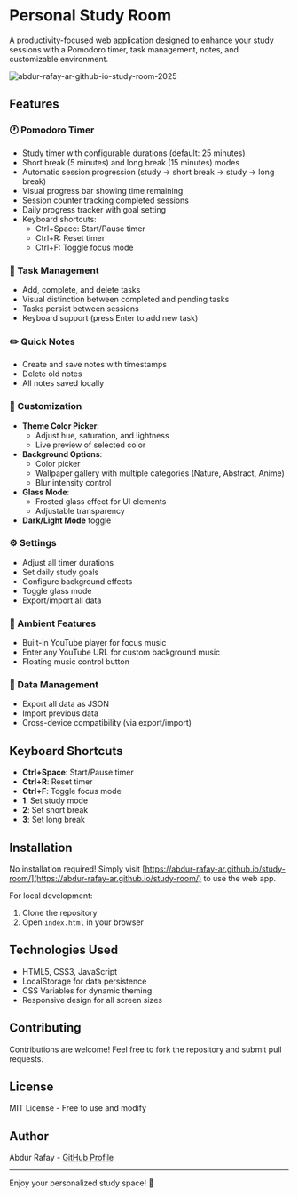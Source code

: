 # Personal Study Room

A productivity-focused web application designed to enhance your study sessions with a Pomodoro timer, task management, notes, and customizable environment.


![abdur-rafay-ar-github-io-study-room-2025](https://github.com/user-attachments/assets/2ceced3f-8a72-4950-8d24-c9033833dff0)


## Features

### 🕐 Pomodoro Timer
- Study timer with configurable durations (default: 25 minutes)
- Short break (5 minutes) and long break (15 minutes) modes
- Automatic session progression (study → short break → study → long break)
- Visual progress bar showing time remaining
- Session counter tracking completed sessions
- Daily progress tracker with goal setting
- Keyboard shortcuts:
  - Ctrl+Space: Start/Pause timer
  - Ctrl+R: Reset timer
  - Ctrl+F: Toggle focus mode

### 📝 Task Management
- Add, complete, and delete tasks
- Visual distinction between completed and pending tasks
- Tasks persist between sessions
- Keyboard support (press Enter to add new task)

### ✏️ Quick Notes
- Create and save notes with timestamps
- Delete old notes
- All notes saved locally

### 🎨 Customization
- **Theme Color Picker**:
  - Adjust hue, saturation, and lightness
  - Live preview of selected color
- **Background Options**:
  - Color picker
  - Wallpaper gallery with multiple categories (Nature, Abstract, Anime)
  - Blur intensity control
- **Glass Mode**:
  - Frosted glass effect for UI elements
  - Adjustable transparency
- **Dark/Light Mode** toggle

### ⚙️ Settings
- Adjust all timer durations
- Set daily study goals
- Configure background effects
- Toggle glass mode
- Export/import all data

### 🎵 Ambient Features
- Built-in YouTube player for focus music
- Enter any YouTube URL for custom background music
- Floating music control button

### 📁 Data Management
- Export all data as JSON
- Import previous data
- Cross-device compatibility (via export/import)

## Keyboard Shortcuts
- **Ctrl+Space**: Start/Pause timer
- **Ctrl+R**: Reset timer
- **Ctrl+F**: Toggle focus mode
- **1**: Set study mode
- **2**: Set short break
- **3**: Set long break

## Installation
No installation required! Simply visit [https://abdur-rafay-ar.github.io/study-room/](https://abdur-rafay-ar.github.io/study-room/) to use the web app.

For local development:
1. Clone the repository
2. Open `index.html` in your browser

## Technologies Used
- HTML5, CSS3, JavaScript
- LocalStorage for data persistence
- CSS Variables for dynamic theming
- Responsive design for all screen sizes

## Contributing
Contributions are welcome! Feel free to fork the repository and submit pull requests.

## License
MIT License - Free to use and modify

## Author
Abdur Rafay - [GitHub Profile](https://github.com/abdur-rafay-ar)

---

Enjoy your personalized study space! 🚀
